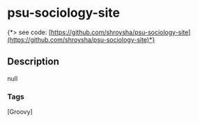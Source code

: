 # psu-sociology-site
{*> see code: [https://github.com/shroysha/psu-sociology-site](https://github.com/shroysha/psu-sociology-site)*}

## Description
null

### Tags
[Groovy]
